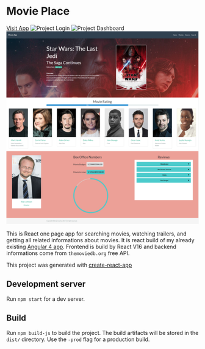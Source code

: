# Movie Place
[Visit App](https://drejcreative.github.io/movie-place-React/)
![Project Login](0.png)
![Project Dashboard](1.png)
![Adding new Client](2.png)

This is React one page app for searching movies, watching trailers, and getting all related informations about movies. It is react build of my already existing [Angular 4 app](https://github.com/drejcreative/movie-place). Frontend is build by React V16 and backend informations come from `themoviedb.org` free API.

This project was generated with [create-react-app](https://github.com/facebookincubator/create-react-app)

## Development server
Run `npm start` for a dev server.


## Build
Run `npm build-js` to build the project. The build artifacts will be stored in the `dist/` directory. Use the `-prod` flag for a production build.
